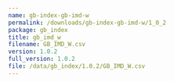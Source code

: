 ```yaml
---
name: gb-index-gb-imd-w
permalink: /downloads/gb-index-gb-imd-w/1_0_2
package: gb_index
title: gb_imd_w
filename: GB_IMD_W.csv
version: 1.0.2
full_version: 1.0.2
file: /data/gb_index/1.0.2/GB_IMD_W.csv
---
```


